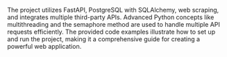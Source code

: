 The project utilizes FastAPI, PostgreSQL with SQLAlchemy, web scraping, and integrates multiple third-party APIs. Advanced Python concepts like multithreading and the semaphore method are used to handle multiple API requests efficiently. The provided code examples illustrate how to set up and run the project, making it a comprehensive guide for creating a powerful web application.
